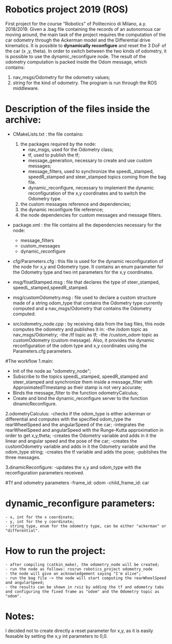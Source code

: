 # Robotics project 2019 (ROS)
First project for the course "Robotics" of Politecnico di Milano, a.y. 2018/2019.
Given a .bag file containing the records of an autonomous car moving around, the main task of the project requires the computation of the car odometry 
through the Ackerman model and the Differential drive kinematics.
It is possible to **dynamically reconfigure** and reset the 3 DoF of the car (x ,y, theta).
In order to switch between the two kinds of odometry, it is possible to use the dynamic_reconfigure node.
The result of the odometry computation is packed inside the Odom message, which contains:
1. nav_msgs/Odometry for the odometry values;
2. string for the kind of odometry.
The program is run through the ROS middleware.

# Description of the files inside the archive:

- CMakeLists.txt : 
  the file contains:
  1. the packages required by the node:
      - nav_msgs, used for the Odometry class;
      - tf, used to publish the tf;
      - message_generation, necessary to create and use custom messages;
      - message_filters, used to synchronize the speedL_stamped, speedR_stamped and steer_stamped topics coming from the bag file.
      - dynamic_reconfigure, necessary to implement the dynamic reconfiguration of the x,y coordinates and to switch the Odometry type.
  2. the custom messages reference and dependencies;
  3. the dynamic reconfigure file reference;
  4. the node dependencies for custom messages and message filters.

- package.xml : the file contains all the dependencies necessary for the node:
    - message_filters
    - custom_messages
    - dynamic_reconfigure

- cfg/Parameters.cfg : this file is used for the dynamic reconfiguration of the node for x,y and Odometry type.
  It contains an enum parameter for the Odometry type and two int parameters for the x,y coordinates.

- msg/floatStamped.msg :
  file that declares the type of steer_stamped, speedL_stamped,speedR_stamped.

- msg/customOdometry.msg :
  file used to declare a custom structure made of a string odom_type that contains the Odometry type currently computed and 
  a nav_msgs/Odometry that contains the Odometry computed.

- src/odometry_node.cpp :
  by receiving data from the bag files, this node computes the odometry and publishes it in:
     -the /odom topic as nav_msgs/Odometry;
     -the /tf topic as tf;
      -the /custom_odom topic as customOdometry (custom message).
  Also, it provides the dynamic reconfiguration of the odom type and x,y coordinates using the Parameters.cfg parameters.

#The workflow
1.main:
  - Init of the node as "odometry_node";  
  - Subscribe to the topics speedL_stamped, speedR_stamped and steer_stamped and synchronize them inside a message_filter with ApproximatedTimestamp as their stamp is not very accurate;
  - Binds the message_filter to the function odometryCalculus;
  - Create and bind the dynamic_reconfigure server to the function dinamicReconfigure.

2.odometryCalculus:
    -checks if the odom_type is either ackerman or differential and computes with the specified odom_type the rearWheelSpeed and the angularSpeed of the car;
    -integrates the rearWheelSpeed and angularSpeed with the Runge-Kutta approximation in order to get x,y,theta;
    -creates the Odometry variable and adds in it the linear and angular speed and the pose of the car;
    -creates the customOdometry variable and adds in it the Odometry variable and the odom_type string;
    -creates the tf variable and adds the pose;
    -publishes the three messages.

3.dinamicReconfigure:
    -updates the x,y and odom_type with the reconfiguration parameters received.


#Tf and odometry parameters
    -frame_id: odom
    -child_frame_id: car

# dynamic_reconfigure parameters:
    - x, int for the x coordinate;
    - y, int for the y coordinate;
    - string_type, enum for the odometry type, can be either "ackerman" or "differential".

# How to run the project:

    - after compiling (catkin_make), the odometry_node will be created;
    - run the node as follows: rosrun robotics_project odometry_node
    - the node will give an acknowledgement saying "I'm alive";
    - run the bag file -> the node will start computing the rearWheelSpeed and angularSpeed;
    - the results can be shown in rviz by adding the tf and odometry tabs and configuring the fixed frame as "odom" and the Odometry topic as "odom".

# Notes:
I decided not to create directly a reset parameter for x,y, as it is easily feasable by setting the x,y int parameters to 0,0.
